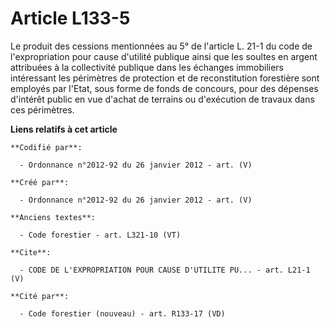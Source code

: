 # Article L133-5

Le produit des cessions mentionnées au 5° de l'article L. 21-1 du code de l'expropriation pour cause d'utilité publique ainsi
que les soultes en argent attribuées à la collectivité publique dans les échanges immobiliers intéressant les périmètres de
protection et de reconstitution forestière sont employés par l'Etat, sous forme de fonds de concours, pour des dépenses
d'intérêt public en vue d'achat de terrains ou d'exécution de travaux dans ces périmètres.

**Liens relatifs à cet article**

	**Codifié par**:

	  - Ordonnance n°2012-92 du 26 janvier 2012 - art. (V)

	**Créé par**:

	  - Ordonnance n°2012-92 du 26 janvier 2012 - art. (V)

	**Anciens textes**:

	  - Code forestier - art. L321-10 (VT)

	**Cite**:

	  - CODE DE L'EXPROPRIATION POUR CAUSE D'UTILITE PU... - art. L21-1 (V)

	**Cité par**:

	  - Code forestier (nouveau) - art. R133-17 (VD)
